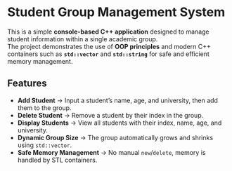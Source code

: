 # Student Group Management System

This is a simple **console-based C++ application** designed to manage student information within a single academic group.  
The project demonstrates the use of **OOP principles** and modern C++ containers such as **`std::vector`** and **`std::string`** for safe and efficient memory management.  

## Features
- **Add Student** → Input a student’s name, age, and university, then add them to the group.  
- **Delete Student** → Remove a student by their index in the group.  
- **Display Students** → View all students with their index, name, age, and university.  
- **Dynamic Group Size** → The group automatically grows and shrinks using `std::vector`.  
- **Safe Memory Management** → No manual `new`/`delete`, memory is handled by STL containers.  
